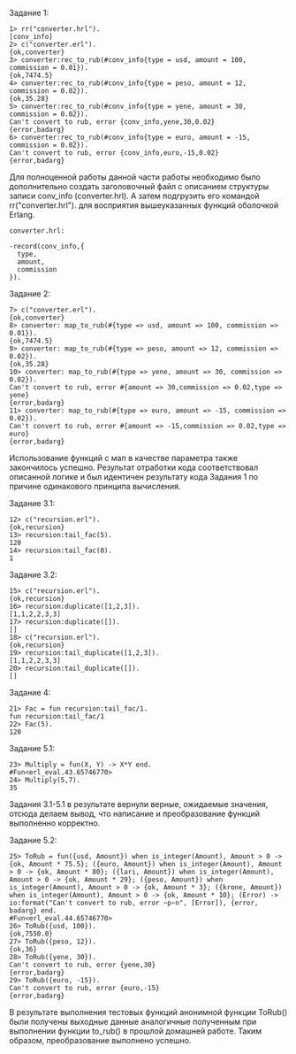 Задание 1:  

    1> rr("converter.hrl").  
    [conv_info]  
    2> c("converter.erl").  
    {ok,converter}  
    3> converter:rec_to_rub(#conv_info{type = usd, amount = 100, commission = 0.01}).  
    {ok,7474.5}  
    4> converter:rec_to_rub(#conv_info{type = peso, amount = 12, commission = 0.02}).  
    {ok,35.28}  
    5> converter:rec_to_rub(#conv_info{type = yene, amount = 30, commission = 0.02}).  
    Can't convert to rub, error {conv_info,yene,30,0.02}  
    {error,badarg}  
    6> converter:rec_to_rub(#conv_info{type = euro, amount = -15, commission = 0.02}).  
    Can't convert to rub, error {conv_info,euro,-15,0.02}  
    {error,badarg}  

Для полноценной работы данной части работы необходимо было дополнительно создать заголовочный файл с описанием структуры записи conv_info (converter.hrl). А затем подгрузить его командой rr("converter.hrl"). для восприятия вышеуказанных функций оболочкой Erlang.  

    converter.hrl:  

    -record(conv_info,{  
      type,  
      amount,  
      commission  
    }).  

Задание 2:  

    7> c("converter.erl").  
    {ok,converter}  
    8> converter: map_to_rub(#{type => usd, amount => 100, commission => 0.01}).  
    {ok,7474.5}  
    9> converter: map_to_rub(#{type => peso, amount => 12, commission => 0.02}).  
    {ok,35.28}  
    10> converter: map_to_rub(#{type => yene, amount => 30, commission => 0.02}).  
    Can't convert to rub, error #{amount => 30,commission => 0.02,type => yene}  
    {error,badarg}  
    11> converter: map_to_rub(#{type => euro, amount => -15, commission => 0.02}).  
    Can't convert to rub, error #{amount => -15,commission => 0.02,type => euro}  
    {error,badarg}  

Использование функций с мап в качестве параметра также закончилось успешно. Результат отработки кода соответствовал описанной логике и был идентичен результату кода Задания 1 по причине одинакового принципа вычисления.  

Задание 3.1:  

    12> c("recursion.erl").  
    {ok,recursion}  
    13> recursion:tail_fac(5).  
    120  
    14> recursion:tail_fac(0).  
    1  

Задание 3.2:  

    15> c("recursion.erl").  
    {ok,recursion}  
    16> recursion:duplicate([1,2,3]).  
    [1,1,2,2,3,3]  
    17> recursion:duplicate([]).  
    []  
    18> c("recursion.erl").  
    {ok,recursion}  
    19> recursion:tail_duplicate([1,2,3]).  
    [1,1,2,2,3,3]  
    20> recursion:tail_duplicate([]).  
    []  

Задание 4:  

    21> Fac = fun recursion:tail_fac/1.  
    fun recursion:tail_fac/1  
    22> Fac(5).  
    120  

Задание 5.1:  

    23> Multiply = fun(X, Y) -> X*Y end.  
    #Fun<erl_eval.43.65746770>      
    24> Multiply(5,7).  
    35  

Задания 3.1-5.1 в результате вернули верные, ожидаемые значения, отсюда делаем вывод, что написание и преобразование функций выполненно корректно.  

Задание 5.2:  

    25> ToRub = fun({usd, Amount}) when is_integer(Amount), Amount > 0 -> {ok, Amount * 75.5}; ({euro, Amount}) when is_integer(Amount), Amount > 0 -> {ok, Amount * 80}; ({lari, Amount}) when is_integer(Amount), Amount > 0 -> {ok, Amount * 29}; ({peso, Amount}) when is_integer(Amount), Amount > 0 -> {ok, Amount * 3}; ({krone, Amount}) when is_integer(Amount), Amount > 0 -> {ok, Amount * 10}; (Error) -> io:format("Can't convert to rub, error ~p~n", [Error]), {error, badarg} end.  
    #Fun<erl_eval.44.65746770>    
    26> ToRub({usd, 100}).  
    {ok,7550.0}  
    27> ToRub({peso, 12}).  
    {ok,36}  
    28> ToRub({yene, 30}).  
    Can't convert to rub, error {yene,30}  
    {error,badarg}  
    29> ToRub({euro, -15}).  
    Can't convert to rub, error {euro,-15}  
    {error,badarg}  

В результате выполнения тестовых функций анонимной функции ToRub() были получены выходные данные аналогичные полученным при выполнении функции to_rub() в прошлой домашней работе. Таким образом, преобразование выполнено успешно.

